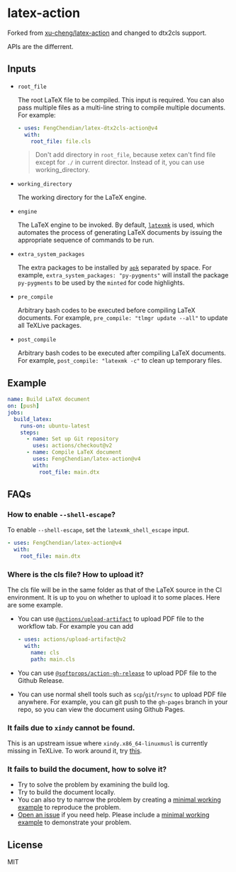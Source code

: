 # latex-action

Forked from [xu-cheng/latex-action](https://github.com/HermitSun/latex-action) and changed to dtx2cls support.

APIs are the differrent.

## Inputs

* `root_file`

    The root LaTeX file to be compiled. This input is required. You can also pass multiple files as a multi-line string to compile multiple documents. For example:

    ```yaml
    - uses: FengChendian/latex-dtx2cls-action@v4
      with:
        root_file: file.cls
    ```

    > Don't add directory in `root_file`, because xetex can't find file except for `./` in current director. Instead of 
    it, you can use working_directory.

* `working_directory`

    The working directory for the LaTeX engine.

* `engine`

    The LaTeX engine to be invoked. By default, [`latexmk`](https://ctan.org/pkg/latexmk) is used, which automates the process of generating LaTeX documents by issuing the appropriate sequence of commands to be run.

* `extra_system_packages`

    The extra packages to be installed by [`apk`](https://pkgs.alpinelinux.org/packages) separated by space. For example, `extra_system_packages: "py-pygments"` will install the package `py-pygments` to be used by the `minted` for code highlights.

* `pre_compile`

    Arbitrary bash codes to be executed before compiling LaTeX documents. For example, `pre_compile: "tlmgr update --all"` to update all TeXLive packages.

* `post_compile`

    Arbitrary bash codes to be executed after compiling LaTeX documents. For example, `post_compile: "latexmk -c"` to clean up temporary files.

## Example

```yaml
name: Build LaTeX document
on: [push]
jobs:
  build_latex:
    runs-on: ubuntu-latest
    steps:
      - name: Set up Git repository
        uses: actions/checkout@v2
      - name: Compile LaTeX document
        uses: FengChendian/latex-action@v4
        with:
          root_file: main.dtx
```

## FAQs

### How to enable `--shell-escape`?

To enable `--shell-escape`, set the `latexmk_shell_escape` input.

```yaml
- uses: FengChendian/latex-action@v4
  with:
    root_file: main.dtx
```

### Where is the cls file? How to upload it?

The cls file will be in the same folder as that of the LaTeX source in the CI environment. It is up to you on whether to upload it to some places. Here are some example.
* You can use [`@actions/upload-artifact`](https://github.com/actions/upload-artifact) to upload PDF file to the workflow tab. For example you can add

  ```yaml
  - uses: actions/upload-artifact@v2
    with:
      name: cls
      path: main.cls
  ```

* You can use [`@softprops/action-gh-release`](https://github.com/softprops/action-gh-release) to upload PDF file to the Github Release.
* You can use normal shell tools such as `scp`/`git`/`rsync` to upload PDF file anywhere. For example, you can git push to the `gh-pages` branch in your repo, so you can view the document using Github Pages.

### It fails due to `xindy` cannot be found.

This is an upstream issue where `xindy.x86_64-linuxmusl` is currently missing in TeXLive. To work around it, try [this](https://github.com/xu-cheng/latex-action/issues/32#issuecomment-626086551).

### It fails to build the document, how to solve it?

* Try to solve the problem by examining the build log.
* Try to build the document locally.
* You can also try to narrow the problem by creating a [minimal working example][mwe] to reproduce the problem.
* [Open an issue](https://github.com/HermitSun/latex-action/issues/new) if you need help. Please include a [minimal working example][mwe] to demonstrate your problem.

[mwe]: https://tex.meta.stackexchange.com/questions/228/ive-just-been-asked-to-write-a-minimal-working-example-mwe-what-is-that

## License

MIT
